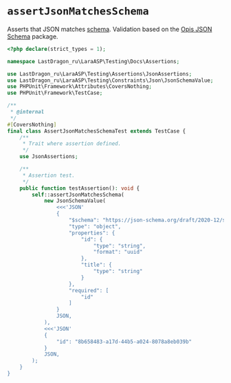 # `assertJsonMatchesSchema`

Asserts that JSON matches [schema](https://json-schema.org/). Validation based on the [Opis JSON Schema](https://github.com/opis/json-schema) package.

[include:example]: ./AssertJsonMatchesSchemaTest.php
[//]: # (start: 37b5139d86f40272bd033e33712c5a9f63453e328c23a5d03d1366c4ac0c4b90)
[//]: # (warning: Generated automatically. Do not edit.)

```php
<?php declare(strict_types = 1);

namespace LastDragon_ru\LaraASP\Testing\Docs\Assertions;

use LastDragon_ru\LaraASP\Testing\Assertions\JsonAssertions;
use LastDragon_ru\LaraASP\Testing\Constraints\Json\JsonSchemaValue;
use PHPUnit\Framework\Attributes\CoversNothing;
use PHPUnit\Framework\TestCase;

/**
 * @internal
 */
#[CoversNothing]
final class AssertJsonMatchesSchemaTest extends TestCase {
    /**
     * Trait where assertion defined.
     */
    use JsonAssertions;

    /**
     * Assertion test.
     */
    public function testAssertion(): void {
        self::assertJsonMatchesSchema(
            new JsonSchemaValue(
                <<<'JSON'
                {
                    "$schema": "https://json-schema.org/draft/2020-12/schema",
                    "type": "object",
                    "properties": {
                        "id": {
                            "type": "string",
                            "format": "uuid"
                        },
                        "title": {
                            "type": "string"
                        }
                    },
                    "required": [
                        "id"
                    ]
                }
                JSON,
            ),
            <<<'JSON'
            {
                "id": "8b658483-a17d-44b5-a024-8078a8eb039b"
            }
            JSON,
        );
    }
}
```

[//]: # (end: 37b5139d86f40272bd033e33712c5a9f63453e328c23a5d03d1366c4ac0c4b90)
